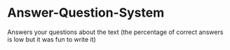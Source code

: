 # Answer-Question-System
Answers your questions about the text (the percentage of correct answers is low but it was fun to write it)

